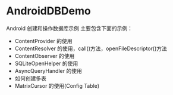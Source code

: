# AndroidDBDemo
Android 创建和操作数据库示例
主要包含下面的示例：

 - ContentProvider 的使用
 - ContentResolver 的使用，call()方法，openFileDescriptor()方法
 - ContentObserver 的使用
 - SQLiteOpenHelper 的使用
 - AsyncQueryHandler 的使用
 - 如何创建多表
 - MatrixCursor 的使用(Config Table)
